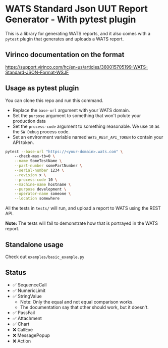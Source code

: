 # WATS Standard Json UUT Report Generator - With pytest plugin

This is a library for generating WATS reports, and it also comes with a `pytest` plugin that
generates and uploads a WATS report.

## Virinco documentation on the format

<https://support.virinco.com/hc/en-us/articles/360015705199-WATS-Standard-JSON-Format-WSJF>

## Usage as pytest plugin

You can clone this repo and run this command.

* Replace the `base-url` argument with your WATS domain.
* Set the `purpose` argument to something that won't polute your production data
* Set the `process-code` argument to something reasonable. We use `10` as the `SW Debug` process
  code.
* Set an environment variable named `WATS_REST_API_TOKEN` to contain your API token.

```bash
pytest --base-url "https://<your-domain>.wats.com" \  
    --check-max-tb=0 \
    --name SomeTestName \
    --part-number somePartNumber \
    --serial-number 1234 \
    --revision x \
    --process-code 10 \
    --machine-name hostname \
    --purpose development \
    --operator-name someone \
    --location somewhere
```

All the tests in `tests/` will run, and upload a report to WATS using the REST API.

**Note:** The tests will fail to demonstrate how that is portrayed in the WATS report.

## Standalone usage

Check out `examples/basic_example.py`

## Status

* ✅ SequenceCall
* ✅ NumericLimit
* ✅ StringValue
  * Note: Only the equal and not equal comparison works.
  * The documentation say that other should work, but it doesn't.
* ✅ PassFail
* ✅ Attachment
* ✅ Chart
* ❌ CallExe
* ❌ MessagePopup
* ❌ Action
